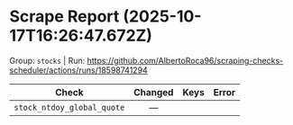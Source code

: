 # Scrape Report (2025-10-17T16:26:47.672Z)

Group: `stocks`  |  Run: https://github.com/AlbertoRoca96/scraping-checks-scheduler/actions/runs/18598741294

| Check | Changed | Keys | Error |
|---|:---:|:--|:--|
| `stock_ntdoy_global_quote` | — |  |  |

